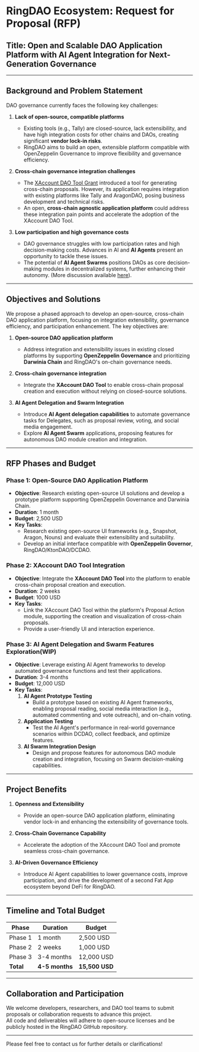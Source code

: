 # RingDAO Ecosystem: Request for Proposal (RFP)

## Title: Open and Scalable DAO Application Platform with AI Agent Integration for Next-Generation Governance

---

## Background and Problem Statement

DAO governance currently faces the following key challenges:

1. **Lack of open-source, compatible platforms**  
   - Existing tools (e.g., Tally) are closed-source, lack extensibility, and have high integration costs for other chains and DAOs, creating significant **vendor lock-in risks**.  
   - RingDAO aims to build an open, extensible platform compatible with OpenZeppelin Governance to improve flexibility and governance efficiency.

2. **Cross-chain governance integration challenges**  
   - The [XAccount DAO Tool Grant](https://github.com/ringecosystem/collaboration/blob/master/grant/projects/new-xAccount.md) introduced a tool for generating cross-chain proposals. However, its application requires integration with existing platforms like Tally and AragonDAO, posing business development and technical risks.  
   - An open, **cross-chain agnostic application platform** could address these integration pain points and accelerate the adoption of the XAccount DAO Tool.

3. **Low participation and high governance costs**  
   - DAO governance struggles with low participation rates and high decision-making costs. Advances in AI and **AI Agents** present an opportunity to tackle these issues.  
   - The potential of **AI Agent Swarms** positions DAOs as core decision-making modules in decentralized systems, further enhancing their autonomy. (More discussion available [here](https://x.com/ringecosystem/status/1875787573848846464)).

---

## Objectives and Solutions

We propose a phased approach to develop an open-source, cross-chain DAO application platform, focusing on integration extensibility, governance efficiency, and participation enhancement. The key objectives are:

1. **Open-source DAO application platform**  
   - Address integration and extensibility issues in existing closed platforms by supporting **OpenZeppelin Governance** and prioritizing **Darwinia Chain** and RingDAO's on-chain governance needs.

2. **Cross-chain governance integration**  
   - Integrate the **XAccount DAO Tool** to enable cross-chain proposal creation and execution without relying on closed-source solutions.

3. **AI Agent Delegation and Swarm Integration**  
   - Introduce **AI Agent delegation capabilities** to automate governance tasks for Delegates, such as proposal review, voting, and social media engagement.  
   - Explore **AI Agent Swarm** applications, proposing features for autonomous DAO module creation and integration.

---

## RFP Phases and Budget

### Phase 1: Open-Source DAO Application Platform
- **Objective**: Research existing open-source UI solutions and develop a prototype platform supporting OpenZeppelin Governance and Darwinia Chain.  
- **Duration**: 1 month  
- **Budget**: 2,500 USD  
- **Key Tasks**:  
  - Research existing open-source UI frameworks (e.g., Snapshot, Aragon, Nouns) and evaluate their extensibility and suitability.  
  - Develop an initial interface compatible with **OpenZeppelin Governor**, RingDAO/KtonDAO/DCDAO.  

### Phase 2: XAccount DAO Tool Integration
- **Objective**: Integrate the **XAccount DAO Tool** into the platform to enable cross-chain proposal creation and execution.  
- **Duration**: 2 weeks
- **Budget**: 1000 USD  
- **Key Tasks**:  
  - Link the XAccount DAO Tool within the platform's Proposal Action module, supporting the creation and visualization of cross-chain proposals.  
  - Provide a user-friendly UI and interaction experience.  

### Phase 3: AI Agent Delegation and Swarm Features Exploration(WIP)
- **Objective**: Leverage existing AI Agent frameworks to develop automated governance functions and test their applications.  
- **Duration**: 3-4 months  
- **Budget**: 12,000 USD  
- **Key Tasks**:  
  1. **AI Agent Prototype Testing**  
     - Build a prototype based on existing AI Agent frameworks, enabling proposal reading, social media interaction (e.g., automated commenting and vote outreach), and on-chain voting.  
  2. **Application Testing**  
     - Test the AI Agent's performance in real-world governance scenarios within DCDAO, collect feedback, and optimize features.  
  3. **AI Swarm Integration Design**  
     - Design and propose features for autonomous DAO module creation and integration, focusing on Swarm decision-making capabilities.  

---

## Project Benefits

1. **Openness and Extensibility**  
   - Provide an open-source DAO application platform, eliminating vendor lock-in and enhancing the extensibility of governance tools.  

2. **Cross-Chain Governance Capability**  
   - Accelerate the adoption of the XAccount DAO Tool and promote seamless cross-chain governance.  

3. **AI-Driven Governance Efficiency**  
   - Introduce AI Agent capabilities to lower governance costs, improve participation, and drive the development of a second Fat App ecosystem beyond DeFi for RingDAO.  

---

## Timeline and Total Budget

| Phase       | Duration      | Budget      |
|-------------|---------------|-------------|
| Phase 1     | 1 month       | 2,500 USD   |
| Phase 2     | 2 weeks       | 1,000 USD   |
| Phase 3     | 3-4 months    | 12,000 USD  |
| **Total**   | **4-5 months**| **15,500 USD** |

---

## Collaboration and Participation

We welcome developers, researchers, and DAO tool teams to submit proposals or collaboration requests to advance this project.  
All code and deliverables will adhere to open-source licenses and be publicly hosted in the RingDAO GitHub repository.  

---

Please feel free to contact us for further details or clarifications!